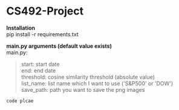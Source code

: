 # CS492-Project

**Installation**   
pip install -r requirements.txt

**main.py arguments (default value exists)**   
main.py:
> start: start date   
> end: end date   
> threshold: cosine similarity threshold (absolute value)   
> list_name: list name which I want to use ('S&P500' or 'DOW')   
> save_path: path you want to save the png images   

    code plcae
